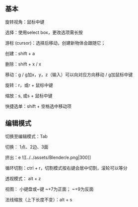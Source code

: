 ## 基本

旋转视角：鼠标中键

选择：使用select box，更改选项需长按

游标 (cursor)：选择后移动，创建新物体会跟随它；

创建：shift + a

删除：shift + x / x

移动：g / g加x，y，z（输入）可以向对应方向移动 / g加鼠标中键

旋转：r，或r + 鼠标中键

缩放：s, 或s + 鼠标中键

快捷选单：shift + 空格选中移动项

## 编辑模式

切换至编辑模式：Tab

切换： 1点、2边、3面

挤出：e
![[../../assets/Blender/e.png|300]]

循环切割：ctrl + r，切割模式按右键会居中切割，滚轮可以等分

透视模式： alt + z

视图： 小键盘或~键 ~+7为正面； ~+9为反面

法线缩放（上下长度不变）：alt + s











